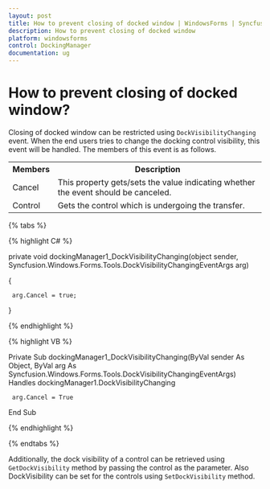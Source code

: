 ```yaml
---
layout: post
title: How to prevent closing of docked window | WindowsForms | Syncfusion®
description: How to prevent closing of docked window
platform: windowsforms
control: DockingManager
documentation: ug
---
```


# How to prevent closing of docked window?

Closing of docked window can be restricted using `DockVisibilityChanging` event. When the end users tries to change the docking control visibility, this event will be handled. The members of this event is as follows.

<table>
<tr>
<th>
Members</th><th>
Description</th></tr>
<tr>
<td>
Cancel</td><td>
This property gets/sets the value indicating whether the event should be canceled.</td></tr>
<tr>
<td>
Control</td><td>
Gets the control which is undergoing the transfer.</td></tr>
</table>


{% tabs %}

{% highlight C# %}


private void dockingManager1_DockVisibilityChanging(object sender, Syncfusion.Windows.Forms.Tools.DockVisibilityChangingEventArgs arg)

{

     arg.Cancel = true;

}

{% endhighlight %}


{% highlight VB %}

Private Sub dockingManager1_DockVisibilityChanging(ByVal sender As Object, ByVal arg As Syncfusion.Windows.Forms.Tools.DockVisibilityChangingEventArgs) Handles dockingManager1.DockVisibilityChanging

     arg.Cancel = True

End Sub

{% endhighlight %}

{% endtabs %}


Additionally, the dock visibility of a control can be retrieved using `GetDockVisibility` method by passing the control as the parameter. Also DockVisibility can be set for the controls using `SetDockVisibility` method.

